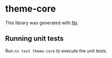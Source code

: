 # theme-core

This library was generated with [Nx](https://nx.dev).

## Running unit tests

Run `nx test theme-core` to execute the unit tests.
